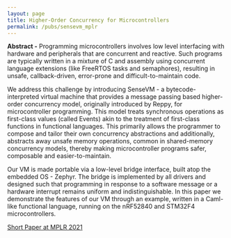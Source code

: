 ```yaml
---
layout: page
title: Higher-Order Concurrency for Microcontrollers
permalink: /pubs/sensevm_mplr
---
```


**Abstract -** Programming microcontrollers involves low level interfacing with hardware and peripherals that are concurrent and reactive. Such programs are typically written in a mixture of C and assembly using concurrent language extensions (like FreeRTOS tasks and semaphores), resulting in unsafe, callback-driven, error-prone and difficult-to-maintain code.

We address this challenge by introducing SenseVM - a bytecode- interpreted virtual machine that provides a message passing based higher-order concurrency model, originally introduced by Reppy, for microcontroller programming. This model treats synchronous operations as first-class values (called Events) akin to the treatment of first-class functions in functional languages. This primarily allows the programmer to compose and tailor their own concurrency abstractions and additionally, abstracts away unsafe memory operations, common in shared-memory concurrency models, thereby making microcontroller programs safer, composable and easier-to-maintain.

Our VM is made portable via a low-level bridge interface, built atop the embedded OS - Zephyr. The bridge is implemented by all drivers and designed such that programming in response to a software message or a hardware interrupt remains uniform and indistinguishable. In this paper we demonstrate the features of our VM through an example, written in a Caml-like functional language, running on the nRF52840 and STM32F4 microcontrollers.

[Short Paper at MPLR 2021](https://abhiroop.github.io/pubs/sensevm_mplr.pdf)
